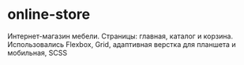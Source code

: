 # online-store

Интернет-магазин мебели. Страницы: главная, каталог и корзина.
Использовались Flexbox, Grid, адаптивная верстка для планшета и мобильная, SCSS
